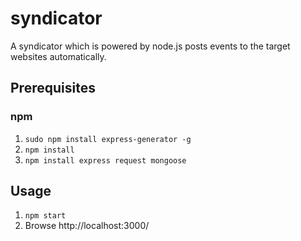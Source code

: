 # syndicator
A syndicator which is powered by node.js posts events to the target websites automatically.

## Prerequisites
### npm
1. `sudo npm install express-generator -g`
2. `npm install`
3. `npm install express request mongoose`

## Usage
1. `npm start`
2. Browse http://localhost:3000/
